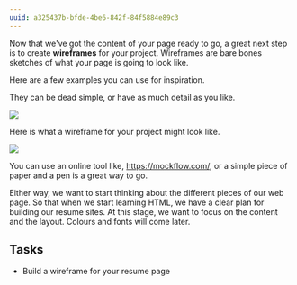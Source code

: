 ```yaml
---
uuid: a325437b-bfde-4be6-842f-84f5884e89c3
---
```


Now that we've got the content of your page ready to go, a great next step is to create **wireframes** for your project. Wireframes are bare bones sketches of what your page is going to look like.

Here are a few examples you can use for inspiration.

They can be dead simple, or have as much detail as you like.

![](https://cdn.tutsplus.com/webdesign/uploads/legacy/tuts/341_wf/wireframes-simple.png)

Here is what a wireframe for your project might look like.

![](https://cl.ly/180a2g3J2R1e/Image%202017-12-19%20at%2010.50.43%20AM.png)

You can use an online tool like, https://mockflow.com/, or a simple piece of paper and a pen is a great way to go.

Either way, we want to start thinking about the different pieces of our web page. So that when we start learning HTML, we have a clear plan for building our resume sites. At this stage, we want to focus on the content and the layout. Colours and fonts will come later.


## Tasks
- Build a wireframe for your resume page
